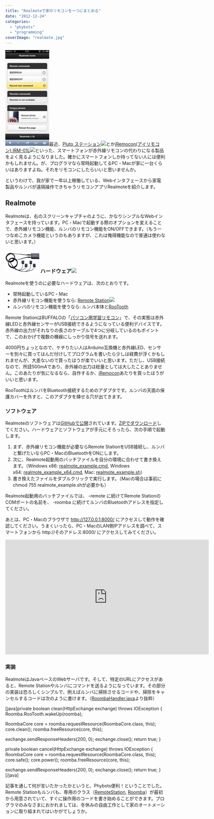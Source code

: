 ```yaml
---
title: "Realmoteで家のリモコンを一つにまとめる"
date: "2012-12-24"
categories: 
  - "phybots"
  - "programming"
coverImage: "realmote.jpg"
---
```


[![](images/realmote-138x300.jpg "Realmote")](http://junkato.jp/ja/blog/wp-content/uploads/2012/12/realmote.jpg)最近、[Pluto ステーション](http://www.amazon.co.jp/gp/product/B00A2H5HZY/ref=as_li_ss_tl?ie=UTF8&tag=dmjp07-22&linkCode=as2&camp=247&creative=7399&creativeASIN=B00A2H5HZY)![](http://www.assoc-amazon.jp/e/ir?t=dmjp07-22&l=as2&o=9&a=B00A2H5HZY)とか[iRemocon(アイリモコン) IRM-01L](http://www.amazon.co.jp/gp/product/B0053BXBVG/ref=as_li_ss_tl?ie=UTF8&tag=dmjp07-22&linkCode=as2&camp=247&creative=7399&creativeASIN=B0053BXBVG)![](http://www.assoc-amazon.jp/e/ir?t=dmjp07-22&l=as2&o=9&a=B0053BXBVG)といった、スマートフォンが赤外線リモコンの代わりになる製品をよく見るようになりました。確かにスマートフォンしか持ってない人には便利かもしれません。が、プログラマなら常時起動してるPC・Macが家に一台くらいはありますよね。それをリモコンにしたらいいと思いませんか。

というわけで、我が家で一年以上稼働している、Webインタフェースから家電製品やルンバが遠隔操作できちゃうリモコンアプリRealmoteを紹介します。

## Realmote

Realmoteは、右のスクリーンキャプチャのように、かなりシンプルなWebインタフェースを持っています。PC・Macで起動する際のオプションを変えることで、赤外線リモコン機能、ルンバのリモコン機能をON/OFFできます。（もう一つなめこカメラ機能というのもありますが、これは俺得機能なので普通は使わないと思います。）

### [![](images/41D58M0CK9L._SL110_.jpg "RemoteStation")](http://www.amazon.co.jp/gp/product/B000I0RDJI/ref=as_li_ss_il?ie=UTF8&tag=dmjp07-22&linkCode=as2&camp=247&creative=7399&creativeASIN=B000I0RDJI)ハードウェア![](http://www.assoc-amazon.jp/e/ir?t=dmjp07-22&l=as2&o=9&a=B000I0RDJI)

Realmoteを使うのに必要なハードウェアは、次のとおりです。

- 常時起動しているPC・Mac
- 赤外線リモコン機能を使うなら: [Remote Station](http://www.amazon.co.jp/gp/product/B000I0RDJI/ref=as_li_ss_tl?ie=UTF8&tag=dmjp07-22&linkCode=as2&camp=247&creative=7399&creativeASIN=B000I0RDJI)![](http://www.assoc-amazon.jp/e/ir?t=dmjp07-22&l=as2&o=9&a=B000I0RDJI)
- ルンバのリモコン機能を使うなら: ルンバ本体と[RooTooth](https://www.sparkfun.com/products/684)

Remote StationはBUFFALOの「[パソコン用学習リモコン](http://buffalo.jp/products/catalog/item/p/pc-op-rs1/)」で、その実態は赤外線LEDと赤外線センサーがUSB接続できるようになっている便利デバイスです。赤外線の出力がそれなりの長さのケーブルで4つに分岐しているのもポイントで、このおかげで複数の機器にしっかり信号を送れます。

4000円ちょっとなので、ケチりたい人はArduino互換機と赤外線LED、センサーを別々に買ってはんだ付けしてプログラムを書いたら少しは経費が浮くかもしれませんが、大差ないので買ったほうが楽でいいと思います。ただし、USB接続なので、所詮500mAであり、赤外線の出力は総量としては大したことありません。このあたりが気になるなら、自作するか、[iRemocon](http://www.amazon.co.jp/gp/product/B0053BXBVG/ref=as_li_ss_tl?ie=UTF8&tag=dmjp07-22&linkCode=as2&camp=247&creative=7399&creativeASIN=B0053BXBVG)あたりを買ったほうがいいと思います。

RooToothはルンバをBluetooth接続するためのアダプタです。ルンバの天面の保護カバーを外すと、このアダプタを挿せる穴が出てきます。

### ソフトウェア

Realmoteのソフトウェアは[GitHubで公開](https://github.com/arcatdmz/realmote/)されています。[ZIPでダウンロード](https://github.com/arcatdmz/realmote/archive/master.zip)してください。ハードウェアとソフトウェアが手元にそろったら、次の手順で起動します。

1. まず、赤外線リモコン機能が必要ならRemote StationをUSB接続し、ルンバと繋げたいならPC・MacのBluetoothをONにします。
2. 次に、Realmote起動用のバッチファイルを自分の環境に合わせて書き換えます。（Windows x86: [realmote\_example.cmd](https://github.com/arcatdmz/realmote/blob/master/realmote_example.cmd), Windows x64: [realmote\_example\_x64.cmd](https://github.com/arcatdmz/realmote/blob/master/realmote_example_x64.cmd), Mac: [realmote\_example.sh](https://github.com/arcatdmz/realmote/blob/master/realmote_example.sh)）
3. 書き換えたファイルをダブルクリックで実行します。（Macの場合は事前にchmod 755 realmote\_example.shが必要かも）

Realmote起動用のバッチファイルでは、 -remote に続けてRemote StationのCOMポートの名前を、 -roomba に続けてルンバのBluetoothアドレスを指定してください。

あとは、PC・Macのブラウザで http://127.0.0.1:8000/ にアクセスして動作を確認してください。うまくいったら、PC・MacのLAN側IPアドレスを調べて、スマートフォンから http://そのアドレス:8000/ にアクセスしてみてください。

<iframe src="http://www.youtube.com/embed/bhbW39zoxyg" frameborder="0" width="640" height="360"></iframe>

### 実装

RealmoteはJavaベースのWebサーバです。そして、特定のURLにアクセスがあると、Remote Stationやルンバにコマンドを送るようになっています。その部分の実装は恐ろしくシンプルで、例えばルンバに掃除させるコードや、掃除をキャンセルするコードは次のように書けます。（[RoombaHandler.java](https://github.com/arcatdmz/realmote/blob/master/src/jp/digitalmuseum/rm/handler/RoombaHandler.java)より抜粋）

\[java\]private boolean clean(HttpExchange exchange) throws IOException { Roomba.RooTooth.wakeUp(roomba);

RoombaCore core = roomba.requestResource(RoombaCore.class, this); core.clean(); roomba.freeResource(core, this);

exchange.sendResponseHeaders(200, 0); exchange.close(); return true; }

private boolean cancel(HttpExchange exchange) throws IOException { RoombaCore core = roomba.requestResource(RoombaCore.class, this); core.safe(); core.power(); roomba.freeResource(core, this);

exchange.sendResponseHeaders(200, 0); exchange.close(); return true; }\[/java\]

記事を通して何が言いたかったかというと、Phybots便利！ということでした。Remote Stationもルンバも、専用のクラス（[RemoteStation](https://github.com/arcatdmz/phybots/blob/master/phybots/src/com/phybots/entity/RemoteStation.java), [Roomba](https://github.com/arcatdmz/phybots/blob/master/phybots/src/com/phybots/entity/Roomba.java)）が最初から用意されていて、すぐに操作用のコードを書き始めることができます。プログラマのみなさまにおかれましては、冬休みの自由工作として家のオートメーションに取り組まれてはいかがでしょうか。
